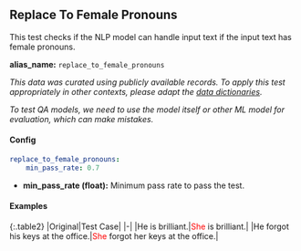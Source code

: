 
<div class="h3-box" markdown="1">

## Replace To Female Pronouns

This test checks if the NLP model can handle input text if the input text has female pronouns.

**alias_name:** `replace_to_female_pronouns`

<i class="fa fa-info-circle"></i>
<em>This data was curated using publicly available records. To apply this test appropriately in other contexts, please adapt the [data dictionaries](https://github.com/JohnSnowLabs/langtest/blob/main/langtest/transform/constants.py).</em>

<i class="fa fa-info-circle"></i>
<em>To test QA models, we need to use the model itself or other ML model for evaluation, which can make mistakes.</em>

</div><div class="h3-box" markdown="1">

#### Config
```yaml
replace_to_female_pronouns:
    min_pass_rate: 0.7
```
- **min_pass_rate (float):** Minimum pass rate to pass the test.

</div><div class="h3-box" markdown="1">

#### Examples

{:.table2}
|Original|Test Case|
|-|
|He is brilliant.|<span style="color:red">She</span> is brilliant.|
|He forgot his keys at the office.|<span style="color:red">She</span> forgot her keys at the office.|

</div>
